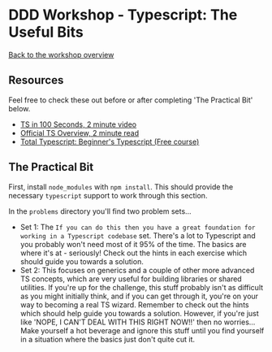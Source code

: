 # DDD Workshop - Typescript: The Useful Bits

[Back to the workshop overview](https://github.com/PensionBee/ddd-workshop#workshop-overview)

## Resources

Feel free to check these out before or after completing 'The Practical Bit' below.

- [TS in 100 Seconds, 2 minute video](https://www.youtube.com/watch?v=zQnBQ4tB3ZA)
- [Official TS Overview, 2 minute read](https://www.typescriptlang.org/)
- [Total Typescript: Beginner's Typescript (Free course)](https://www.totaltypescript.com/tutorials/beginners-typescript)

## The Practical Bit

First, install `node_modules` with `npm install`. This should provide the necessary `typescript` support to work through this section.

In the `problems` directory you'll find two problem sets...

- Set 1: The `If you can do this then you have a great foundation for working in a Typescript codebase` set. There's a lot to Typescript and you probably won't need most of it 95% of the time. The basics are where it's at - seriously! Check out the hints in each exercise which should guide you towards a solution.
- Set 2: This focuses on generics and a couple of other more advanced TS concepts, which are very useful for building libraries or shared utilities. If you're up for the challenge, this stuff probably isn't as difficult as you might initially think, and if you can get through it, you're on your way to becoming a real TS wizard. Remember to check out the hints which should help guide you towards a solution. However, if you're just like 'NOPE, I CAN'T DEAL WITH THIS RIGHT NOW!!' then no worries... Make yourself a hot beverage and ignore this stuff until you find yourself in a situation where the basics just don't quite cut it.
